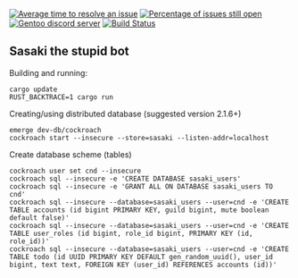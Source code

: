 [![Average time to resolve an issue](http://isitmaintained.com/badge/resolution/cynede/sasaki.svg)](http://isitmaintained.com/project/cynede/sasaki "Average time to resolve an issue")
[![Percentage of issues still open](http://isitmaintained.com/badge/open/cynede/sasaki.svg)](http://isitmaintained.com/project/cynede/sasaki "Percentage of issues still open")
[![Gentoo discord server](https://img.shields.io/discord/545563271017791488.svg?style=flat-square&label=Cynede)](https://discord.gg/rKZfynu)
[![Build Status](https://travis-ci.org/cynede/sasaki.svg?branch=master)](https://travis-ci.org/cynede/sasaki)

Sasaki the stupid bot
---------------------

Building and running:
```SHELL
cargo update
RUST_BACKTRACE=1 cargo run
```

Creating/using distributed database (suggested version 2.1.6+)
```SHELL
emerge dev-db/cockroach
cockroach start --insecure --store=sasaki --listen-addr=localhost
```

Create database scheme (tables)
```SHELL
cockroach user set cnd --insecure
cockroach sql --insecure -e 'CREATE DATABASE sasaki_users'
cockroach sql --insecure -e 'GRANT ALL ON DATABASE sasaki_users TO cnd'
cockroach sql --insecure --database=sasaki_users --user=cnd -e 'CREATE TABLE accounts (id bigint PRIMARY KEY, guild bigint, mute boolean default false)'
cockroach sql --insecure --database=sasaki_users --user=cnd -e 'CREATE TABLE user_roles (id bigint, role_id bigint, PRIMARY KEY (id, role_id))'
cockroach sql --insecure --database=sasaki_users --user=cnd -e 'CREATE TABLE todo (id UUID PRIMARY KEY DEFAULT gen_random_uuid(), user_id bigint, text text, FOREIGN KEY (user_id) REFERENCES accounts (id))'
```
